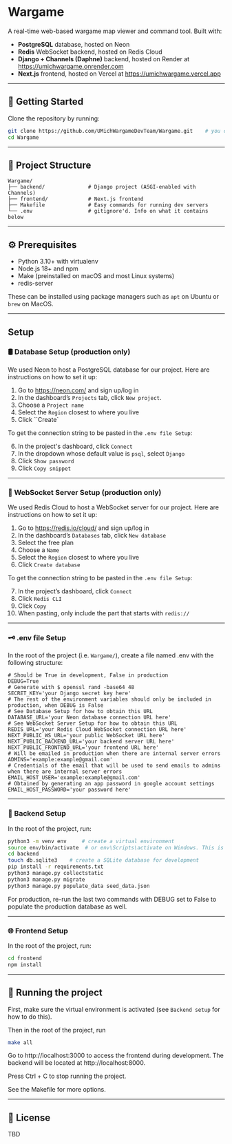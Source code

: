 # Wargame

A real-time web-based wargame map viewer and command tool. Built with:

- **PostgreSQL** database, hosted on Neon
- **Redis** WebSocket backend, hosted on Redis Cloud
- **Django + Channels (Daphne)** backend, hosted on Render at https://umichwargame.onrender.com
- **Next.js** frontend, hosted on Vercel at https://umichwargame.vercel.app

---

## 🚀 Getting Started

Clone the repository by running:

```bash
git clone https://github.com/UMichWargameDevTeam/Wargame.git    # you can also use SSH
cd Wargame
```

---

## 🧠 Project Structure

```
Wargame/
├── backend/              # Django project (ASGI-enabled with Channels)
├── frontend/             # Next.js frontend
├── Makefile              # Easy commands for running dev servers
└── .env                  # gitignore'd. Info on what it contains below
```

---

## ⚙️ Prerequisites

- Python 3.10+ with virtualenv
- Node.js 18+ and npm
- Make (preinstalled on macOS and most Linux systems)
- redis-server

These can be installed using package managers such as ``apt`` on Ubuntu or ``brew`` on MacOS.

---

## Setup

### 🛢 Database Setup (production only)

We used Neon to host a PostgreSQL database for our project. Here are instructions on how to set it up:

1. Go to https://neon.com/ and sign up/log in
2. In the dashboard’s ``Projects`` tab, click ``New project``.
3. Choose a ``Project name``
4. Select the ``Region`` closest to where you live
5. Click ``Create`

To get the connection string to be pasted in the ``.env file Setup``:

6. In the project's dashboard, click ``Connect``
7. In the dropdown whose default value is ``psql``, select ``Django``
8. Click ``Show password``
9. Click ``Copy snippet``

---

### 🔌 WebSocket Server Setup (production only)

We used Redis Cloud to host a WebSocket server for our project. Here are instructions on how to set it up:

1. Go to https://redis.io/cloud/ and sign up/log in
2. In the dashboard’s ``Databases`` tab, click ``New database``
3. Select the free plan
4. Choose a ``Name``
5. Select the ``Region`` closest to where you live
6. Click ``Create database``

To get the connection string to be pasted in the ``.env file Setup``:

7. In the project’s dashboard, click ``Connect``
8. Click ``Redis CLI``
9. Click ``Copy``
10. When pasting, only include the part that starts with ``redis://``

---

### 🗝️ .env file Setup

In the root of the project (i.e. ``Wargame/``), create a file named .env with the following structure:

```
# Should be True in development, False in production
DEBUG=True
# Generate with $ openssl rand -base64 48
SECRET_KEY='your Django secret key here'
# The rest of the environment variables should only be included in production, when DEBUG is False
# See Database Setup for how to obtain this URL
DATABASE_URL='your Neon database connection URL here'
# See WebSocket Server Setup for how to obtain this URL
REDIS_URL='your Redis Cloud WebSocket connection URL here'
NEXT_PUBLIC_WS_URL='your public WebSocket URL here'
NEXT_PUBLIC_BACKEND_URL='your backend server URL here'
NEXT_PUBLIC_FRONTEND_URL='your frontend URL here'
# Will be emailed in production when there are internal server errors
ADMINS='example:example@gmail.com'
# Credentials of the email that will be used to send emails to admins when there are internal server errors
EMAIL_HOST_USER='example:example@gmail.com'
# Obtained by generating an app password in google account settings
EMAIL_HOST_PASSWORD='your password here'
```

---

### 🐍 Backend Setup

In the root of the project, run:

```bash
python3 -m venv env     # create a virtual environment
source env/bin/activate  # or env\Scripts\activate on Windows. This is how to activate your virtual environment
cd backend
touch db.sqlite3    # create a SQLite database for development
pip install -r requirements.txt
python3 manage.py collectstatic
python3 manage.py migrate
python3 manage.py populate_data seed_data.json
```

For production, re-run the last two commands with DEBUG set to False to populate the production database as well.

---

### 🌐 Frontend Setup

In the root of the project, run:

```bash
cd frontend
npm install
```

---

## 🧪 Running the project

First, make sure the virtual environment is activated (see ``Backend setup`` for how to do this).

Then in the root of the project, run

```bash
make all
```

Go to http://localhost:3000 to access the frontend during development.
The backend will be located at http://localhost:8000.

Press Ctrl + C to stop running the project.

See the Makefile for more options.

---

## 📄 License

TBD
